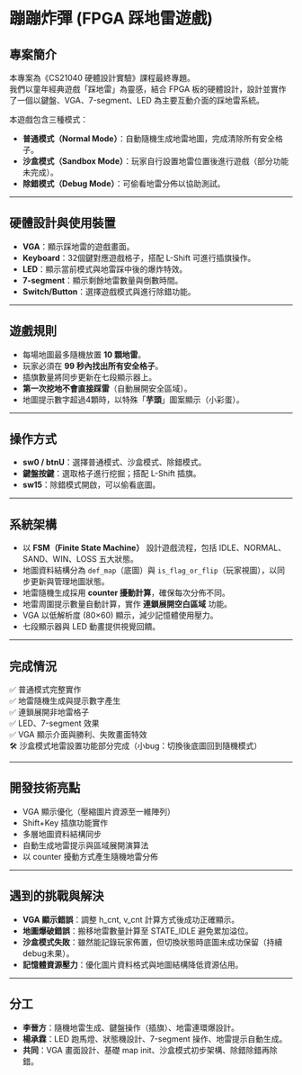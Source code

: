 # 蹦蹦炸彈 (FPGA 踩地雷遊戲)

## 專案簡介
本專案為《CS21040 硬體設計實驗》課程最終專題。  
我們以童年經典遊戲「踩地雷」為靈感，結合 FPGA 板的硬體設計，設計並實作了一個以鍵盤、VGA、7-segment、LED 為主要互動介面的踩地雷系統。

本遊戲包含三種模式：
- **普通模式（Normal Mode）**：自動隨機生成地雷地圖，完成清除所有安全格子。
- **沙盒模式（Sandbox Mode）**：玩家自行設置地雷位置後進行遊戲（部分功能未完成）。
- **除錯模式（Debug Mode）**：可偷看地雷分佈以協助測試。

---

## 硬體設計與使用裝置
- **VGA**：顯示踩地雷的遊戲畫面。
- **Keyboard**：32個鍵對應遊戲格子，搭配 L-Shift 可進行插旗操作。
- **LED**：顯示當前模式與地雷踩中後的爆炸特效。
- **7-segment**：顯示剩餘地雷數量與倒數時間。
- **Switch/Button**：選擇遊戲模式與進行除錯功能。

---

## 遊戲規則
- 每場地圖最多隨機放置 **10 顆地雷**。
- 玩家必須在 **99 秒內找出所有安全格子**。
- 插旗數量將同步更新在七段顯示器上。
- **第一次挖地不會直接踩雷**（自動展開安全區域）。
- 地圖提示數字超過4顆時，以特殊「**芋頭**」圖案顯示（小彩蛋）。

---

## 操作方式
- **sw0 / btnU**：選擇普通模式、沙盒模式、除錯模式。
- **鍵盤按鍵**：選取格子進行挖掘；搭配 L-Shift 插旗。
- **sw15**：除錯模式開啟，可以偷看底圖。

---

## 系統架構
- 以 **FSM（Finite State Machine）** 設計遊戲流程，包括 IDLE、NORMAL、SAND、WIN、LOSS 五大狀態。
- 地圖資料結構分為 `def_map`（底圖）與 `is_flag_or_flip`（玩家視圖），以同步更新與管理地圖狀態。
- 地雷隨機生成採用 **counter 擾動計算**，確保每次分佈不同。
- 地雷周圍提示數量自動計算，實作 **連鎖展開空白區域** 功能。
- VGA 以低解析度 (80×60) 顯示，減少記憶體使用壓力。
- 七段顯示器與 LED 動畫提供視覺回饋。

---

## 完成情況
✅ 普通模式完整實作  
✅ 地雷隨機生成與提示數字產生  
✅ 連鎖展開非地雷格子  
✅ LED、7-segment 效果  
✅ VGA 顯示介面與勝利、失敗畫面特效  
🛠 沙盒模式地雷設置功能部分完成（小bug：切換後底圖回到隨機模式）

---

## 開發技術亮點
- VGA 顯示優化（壓縮圖片資源至一維陣列）
- Shift+Key 插旗功能實作
- 多層地圖資料結構同步
- 自動生成地雷提示與區域展開演算法
- 以 counter 擾動方式產生隨機地雷分佈

---

## 遇到的挑戰與解決
- **VGA 顯示錯誤**：調整 h_cnt, v_cnt 計算方式後成功正確顯示。
- **地圖爆破錯誤**：搬移地雷數量計算至 STATE_IDLE 避免累加溢位。
- **沙盒模式失敗**：雖然能記錄玩家佈置，但切換狀態時底圖未成功保留（持續debug未果）。
- **記憶體資源壓力**：優化圖片資料格式與地圖結構降低資源佔用。

---

## 分工
- **李晉方**：隨機地雷生成、鍵盤操作（插旗）、地雷連環爆設計。
- **楊承霖**：LED 跑馬燈、狀態機設計、7-segment 操作、地雷提示自動生成。
- **共同**：VGA 畫面設計、基礎 map init、沙盒模式初步架構、除錯除錯再除錯。
